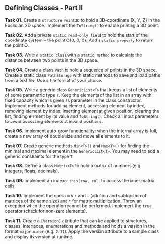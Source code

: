 ## Defining Classes - Part II

**Task 01.** Create a `structure Point3D` to hold a 3D-coordinate {X, Y, Z} in the Euclidian 3D space. Implement the `ToString()` to enable printing a 3D point.

**Task 02.** Add a private `static read-only field` to hold the start of the coordinate system – the point O{0, 0, 0}. Add a `static property` to return the point O.

**Task 03.** Write a `static class` with a `static method` to calculate the distance between two points in the 3D space.

**Task 04.** Create a class `Path` to hold a sequence of points in the 3D space. Create a static class `PathStorage` with static methods to save and load paths from a text file. Use a file format of your choice.

**Task 05.** Write a generic class `GenericList<T>` that keeps a list of elements of some parametric type `T`. Keep the elements of the list in an array with fixed capacity which is given as parameter in the class constructor. Implement methods for adding element, accessing element by index, removing element by index, inserting element at given position, clearing the list, finding element by its value and `ToString()`. Check all input parameters to avoid accessing elements at invalid positions.

**Task 06.** Implement auto-grow functionality: when the internal array is full, create a new array of double size and move all elements to it.

**Task 07.** Create generic methods `Min<T>()` and `Max<T>()` for finding the minimal and maximal element in the `GenericList<T>`. You may need to add a generic constraints for the type `T`.

**Task 08.** Define a class `Matrix<T>` to hold a matrix of numbers (e.g. integers, floats, decimals).

**Task 09.** Implement an indexer `this[row, col]` to access the inner matrix cells.

**Task 10.** Implement the operators `+` and `-` (addition and subtraction of matrices of the same size) and `*` for matrix multiplication. Throw an exception when the operation cannot be performed. Implement the `true` operator (check for non-zero elements).

**Task 11.** Create a `[Version]` attribute that can be applied to structures, classes, interfaces, enumerations and methods and holds a version in the format `major.minor` (e.g. `2.11`). Apply the version attribute to a sample class and display its version at runtime.
